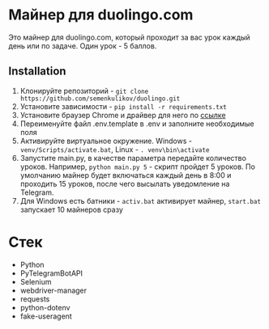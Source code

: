 # Майнер для duolingo.com

Это майнер для duolingo.com, который проходит за вас урок каждый день или по задаче. Один урок - 5 баллов.

## Installation
1. Клонируйте репозиторий - `git clone https://github.com/semenkulikov/duolingo.git`
2. Установите зависимости - `pip install -r requirements.txt`
3. Установите браузер Chrome и драйвер для него по [ссылке](https://googlechromelabs.github.io/chrome-for-testing/)
4. Переименуйте файл .env.template в .env и заполните необходимые поля
5. Активируйте виртуальное окружение. Windows - `venv/Scripts/activate.bat`, Linux - `. venv\bin\activate`
6. Запустите main.py, в качестве параметра передайте количество уроков. Например, `python main.py 5` - скрипт пройдет 5 уроков. По умолчанию майнер будет включаться каждый день в 8:00 и проходить 15 уроков, после чего высылать уведомление на Telegram.
7. Для Windows есть батники - `activ.bat` активирует майнер, `start.bat` запускает 10 майнеров сразу


# Стек
* Python
* PyTelegramBotAPI
* Selenium
* webdriver-manager
* requests
* python-dotenv
* fake-useragent
